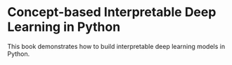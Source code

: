 # Concept-based Interpretable Deep Learning in Python

This book demonstrates how to build interpretable deep learning models in Python.

```{tableofcontents}
```
